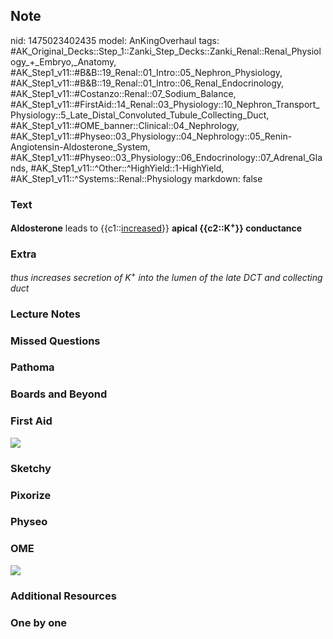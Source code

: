 ## Note
nid: 1475023402435
model: AnKingOverhaul
tags: #AK_Original_Decks::Step_1::Zanki_Step_Decks::Zanki_Renal::Renal_Physiology_+_Embryo,_Anatomy, #AK_Step1_v11::#B&B::19_Renal::01_Intro::05_Nephron_Physiology, #AK_Step1_v11::#B&B::19_Renal::01_Intro::06_Renal_Endocrinology, #AK_Step1_v11::#Costanzo::Renal::07_Sodium_Balance, #AK_Step1_v11::#FirstAid::14_Renal::03_Physiology::10_Nephron_Transport_Physiology::5_Late_Distal_Convoluted_Tubule_Collecting_Duct, #AK_Step1_v11::#OME_banner::Clinical::04_Nephrology, #AK_Step1_v11::#Physeo::03_Physiology::04_Nephrology::05_Renin-Angiotensin-Aldosterone_System, #AK_Step1_v11::#Physeo::03_Physiology::06_Endocrinology::07_Adrenal_Glands, #AK_Step1_v11::^Other::^HighYield::1-HighYield, #AK_Step1_v11::^Systems::Renal::Physiology
markdown: false

### Text
<div>
  <b>Aldosterone</b> leads to {{c1::<u>increased</u>}} <b>apical
  {{c2::K<sup>+</sup>}} conductance</b>
</div>

### Extra
<i>thus increases secretion of K<sup>+</sup> into the lumen of the
late DCT and collecting duct</i>

### Lecture Notes


### Missed Questions


### Pathoma


### Boards and Beyond


### First Aid
<img src="tmpKDYbwC.png">

### Sketchy


### Pixorize


### Physeo


### OME
<div class="ome-widget">
  <a href=
  "https://onlinemeded.org/spa/nephrology?ref=anki"><img src=
  "_OME_AnkiFlashcards_Topic_1.png"></a>
</div>

### Additional Resources


### One by one

